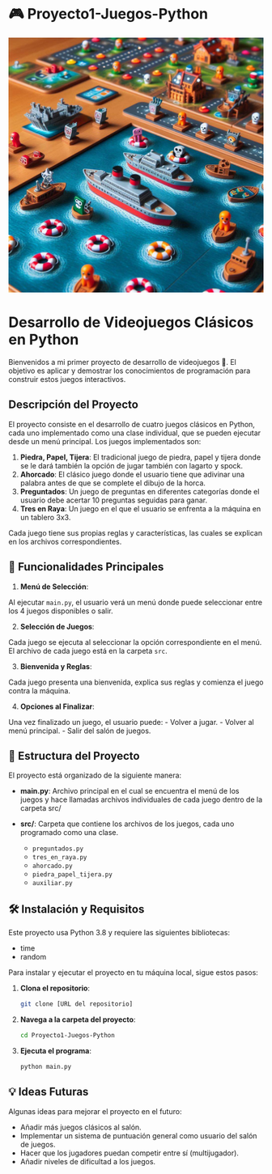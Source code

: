# 🎮 Proyecto1-Juegos-Python
![Descripción de la imagen](imagenes/hundirlafolta.jpeg)
# Desarrollo de Videojuegos Clásicos en Python

Bienvenidos a mi primer proyecto de desarrollo de videojuegos 🎉. 
El objetivo es aplicar y demostrar los conocimientos de programación para construir estos juegos interactivos.

## Descripción del Proyecto

El proyecto consiste en el desarrollo de cuatro juegos clásicos en Python, cada uno implementado como una clase individual, que se pueden ejecutar desde un menú principal. Los juegos implementados son:

1. **Piedra, Papel, Tijera**: El tradicional juego de piedra, papel y tijera donde se le dará también la opción de jugar también con lagarto y spock.
2. **Ahorcado**: El clásico juego donde el usuario tiene que adivinar una palabra antes de que se complete el dibujo de la horca.
3. **Preguntados**: Un juego de preguntas en diferentes categorías donde el usuario debe acertar 10 preguntas seguidas para ganar.
4. **Tres en Raya**: Un juego en el que el usuario se enfrenta a la máquina en un tablero 3x3.

Cada juego tiene sus propias reglas y características, las cuales se explican en los archivos correspondientes.

## 🚀 Funcionalidades Principales

1. **Menú de Selección**:

  Al ejecutar `main.py`, el usuario verá un menú donde puede seleccionar entre los 4 juegos disponibles o salir.
   
2. **Selección de Juegos**:

  Cada juego se ejecuta al seleccionar la opción correspondiente en el menú. El archivo de cada juego está en la carpeta `src`.
   
3. **Bienvenida y Reglas**:

  Cada juego presenta una bienvenida, explica sus reglas y comienza el juego contra la máquina.
   
4. **Opciones al Finalizar**:

  Una vez finalizado un juego, el usuario puede:
    - Volver a jugar.
    - Volver al menú principal.
    - Salir del salón de juegos.

## 📂 Estructura del Proyecto

El proyecto está organizado de la siguiente manera:

- **main.py**: Archivo principal en el cual se encuentra el menú de los juegos y hace llamadas archivos individuales de cada juego dentro de la carpeta src/

- **src/**: Carpeta que contiene los archivos de los juegos, cada uno programado como una clase.
  - `preguntados.py`
  - `tres_en_raya.py`
  - `ahorcado.py`
  - `piedra_papel_tijera.py`
  - `auxiliar.py`

## 🛠️ Instalación y Requisitos
Este proyecto usa Python 3.8 y requiere las siguientes bibliotecas:
- time
- random

Para instalar y ejecutar el proyecto en tu máquina local, sigue estos pasos:

1. **Clona el repositorio**:
   ```bash
   git clone [URL del repositorio]
   
2. **Navega a la carpeta del proyecto**:
   ```bash
   cd Proyecto1-Juegos-Python

2. **Ejecuta el programa**:
   ```bash
   python main.py


## 💡 Ideas Futuras

Algunas ideas para mejorar el proyecto en el futuro:

- Añadir más juegos clásicos al salón.
- Implementar un sistema de puntuación general como usuario del salón de juegos.
- Hacer que los jugadores puedan competir entre sí (multijugador).
- Añadir niveles de dificultad a los juegos.